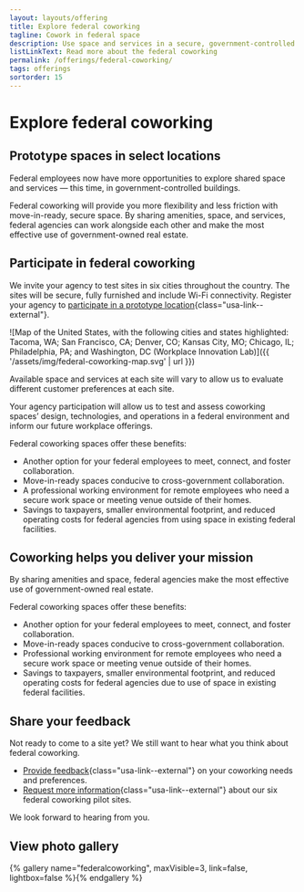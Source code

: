 ```yaml
---
layout: layouts/offering
title: Explore federal coworking
tagline: Cowork in federal space
description: Use space and services in a secure, government-controlled setting, try out sites, and share your input
listLinkText: Read more about the federal coworking
permalink: /offerings/federal-coworking/
tags: offerings
sortorder: 15
---
```


# Explore federal coworking

## Prototype spaces in select locations

Federal employees now have more opportunities to explore shared space and services — this time, in government-controlled buildings. 

Federal coworking will provide you more flexibility and less friction with move-in-ready, secure space. By sharing amenities, space, and services, federal agencies can work alongside each other and make the most effective use of government-owned real estate. 

## Participate in federal coworking

We invite your agency to test sites in six cities throughout the country. The sites will be secure, fully furnished and include Wi-Fi connectivity. Register your agency to [participate in a prototype location](https://feedback.gsa.gov/jfe/form/SV_71knHUU3p09aPXM){class="usa-link--external"}. 

![Map of the United States, with the following cities and states highlighted: Tacoma, WA; San Francisco, CA; Denver, CO; Kansas City, MO; Chicago, IL; Philadelphia, PA; and Washington, DC (Workplace Innovation Lab)]({{ '/assets/img/federal-coworking-map.svg' | url }})

Available space and services at each site will vary to allow us to evaluate different customer preferences at each site.

Your agency participation will allow us to test and assess coworking spaces’ design, technologies, and operations in a federal environment and inform our future workplace offerings.

Federal coworking spaces offer these benefits: 
* Another option for your federal employees to meet, connect, and foster collaboration.
* Move-in-ready spaces conducive to cross-government collaboration.
* A professional working environment for remote employees who need a secure work space or meeting venue outside of their homes. 
* Savings to taxpayers, smaller environmental footprint, and reduced operating costs for federal agencies from using  space in existing federal facilities. 

## Coworking helps you deliver your mission

By sharing amenities and space, federal agencies make the most effective use of government-owned real estate.

Federal coworking spaces offer these benefits: 
* Another option for your federal employees to meet, connect, and foster collaboration.
* Move-in-ready spaces conducive to cross-government collaboration.
* Professional working environment for remote employees who need a secure work space or meeting venue outside of their homes. 
* Savings to taxpayers, smaller environmental footprint, and reduced operating costs for federal agencies due to use of space in existing federal facilities.

## Share your feedback

Not ready to come to a site yet? We still want to hear what you think about federal coworking.
* [Provide feedback](https://feedback.gsa.gov/jfe/form/SV_cZwSUzJKCrIqzQ2){class="usa-link--external"} on your coworking needs and preferences.
* [Request more information](https://feedback.gsa.gov/jfe/form/SV_71knHUU3p09aPXM){class="usa-link--external"} about our six federal coworking pilot sites.

We look forward to hearing from you.

## View photo gallery

{% gallery name="federalcoworking", maxVisible=3, link=false, lightbox=false %}{% endgallery %}
